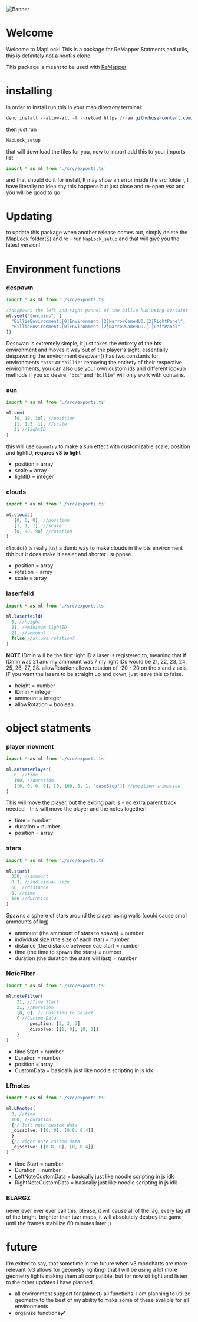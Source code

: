 ![Banner](https://user-images.githubusercontent.com/111317032/196313133-d8735a06-4cb2-4805-83e2-ab896541a7fd.jpg)


# Welcome
Welcome to MapLock!  This is a package for ReMapper Statments and utils, ~~this is definitely not a nootils clone~~

This package is meant to be used with [ReMapper](https://github.com/Swifter1243/ReMapper)

# installing
 in order to install run this in your map directory terminal:
```powershell
deno install --allow-all -f --reload https://raw.githubusercontent.com/Splashcard04/MapLock/main/setup/MapLock_setup.ts
```
then just run 
```powershell
MapLock_setup
```
that will download the files for you, now to import add this to your imports list
```ts
import * as ml from './src/exports.ts'
```
and that should do it for install, It may show an error inside the src folderr, I have literally no idea shy this happens but just close and re-open vsc and you will be good to go.

# Updating

to update this package when another release comes out, simply delete the MapLock folder(S) and re - run `MapLock_setup` and that will give you the latest version!

# Environment functions
### despawn
```ts
import * as ml from './src/exports.ts'

//despawns the left and right pannel of the billie hud using contains
ml.yeet("Contains", [
  "BillieEnvironment.[0]Environment.[2]NarrowGameHUD.[2]RightPanel",
  "BillieEnvironment.[0]Environment.[2]NarrowGameHUD.[1]LeftPanel"
])
```
Despwan is extremely simple, it just takes the entirety of the bts environment and moves it way out of the player's sight, essentially despawning the environment
despwan() has two constants for environments `"bts"` or `"billie"` removing the entirety of their respective environments, you can also use your own custom ids and different lookup methods if you so desire, `"bts"` and `"billie"` will only work with contains.

### sun

```ts
import * as ml from './src/exports.ts'

ml.sun(
   [0, 10, 30], //position
   [1, 1.5, 1], //scale
   21 //lightID
)
```
this will use `Geometry` to make a sun effect with customizable scale, position and lightID, __requres v3 to light__  
* position = array
* scale = array
* lightID = integer

### clouds
```ts
import * as ml from './src/exports.ts'

ml.clouds(
   [0, 0, 0], //position
   [1, 1, 1], //scale
   [0, 90, 90] //rotation
)
```
`clouds()` is really just a dumb way to make clouds in the bts environment tbh but it does make it easier and shorter i suppose
* position = array
* rotation = array
* scale = array

### laserfeild
```ts
import * as ml from './src/exports.ts'

ml.laserfeild(
  0, //height
  21, //minimum lightID
  21, //ammount
  false //allows rotation?
)
```

__NOTE__ IDmin will be the first light ID a laser is registered to, meaning that if IDmin was 21 and my ammount was 7 my light IDs would be 21, 22, 23, 24, 25, 26, 27, 28.
allowRotation allows rotation of -20 - 20 on the x and z axis, IF you want the lasers to be straight up and down, just leave this to false.

* height = number
* IDmin = integer
* ammount = integer
* allowRotation = boolean

# object statments

### player movment
```ts
import * as ml from './src/exports.ts'

ml.animatePlayer(
   0, //time
   100, //duration
   [[0, 0, 0, 0], [0, 100, 0, 1, "easeStep"]] //position animation
)
```
This will move the player, but the exiting part is - no extra parent track needed - this will move the player and the notes together!
* time = number
* duration = number
* position = array

### stars

```ts
import * as ml from './src/exports.ts'

ml.stars(
  350, //ammount
  0.3, //individual size
  60, //distance
  0, //time
  100 //duration
)
```

Spawns a sphere of stars around the player using walls (could cause small ammounts of lag)

* ammount (the ammount of stars to spawn) = number
* individual size (the size of each star) = number
* distance (the distance between eac star) = number
* time (the time to spawn the stars) = number
* duration (the duration the stars will last) = number

### NoteFilter
```ts
import * as ml from './src/exports.ts'

ml.noteFilter(
    21, //Time Start
    21, //Duration
    [0, 0], // Position to Select
    { //Custom Data
        _position: [3, 3, 3]
        _dissolve: [[1, 0], [0, 1]]
    }
)
```

* time Start = number
* Duration = number
* position  = array
* CustomData = basically just like noodle scripting in js idk

### LRnotes

```ts
import * as ml from './src/exports.ts'

ml.LRnotes(
  0, //time
  100, //duration
  {// left note custom data
  _dissolve: [[0, 0], [0.8, 0.4]]
  }
  {// right note custom data
  _dissolve: [[0.8, 0], [0, 0.4]]
)
```
* time Start = number
* Duration = number
* LeftNoteCustomData = basically just like noodle scripting in js idk
* RightNoteCustomData = basically just like noodle scripting in js idk

### BLARGZ

never ever ever ever call this, please, it will cause all of the lag, every lag all of the bright, brighter than tuzr maps, it will absolutely destroy the game until the frames stabilize 60 minutes later ;)

# future

I'm exited to say, that sometime in the future when v3 modcharts are more relevant (v3 allows for geometry lighting)  that I will be using a lot more geometry lights making them all compatible, but for now sit tight and listen to the other updates I have planned.

* all environment support for (almost) all functions.  I am planning to utilize geometry to the best of my ability to make some of these avalible for all environments
* organize functions✔️


